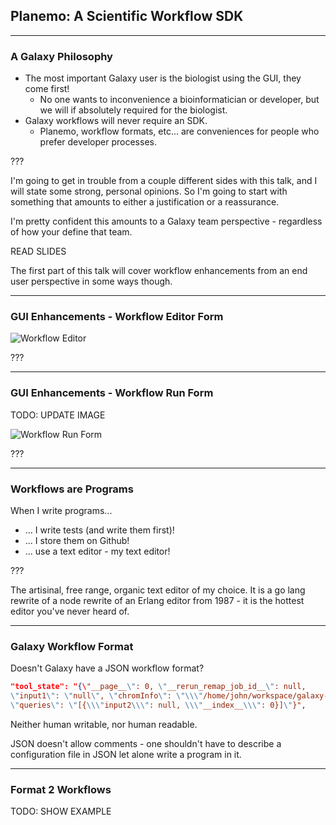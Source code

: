 ## Planemo: A Scientific Workflow SDK

---

### A Galaxy Philosophy

* The most important Galaxy user is the biologist using the GUI, they come first!
  * No one wants to inconvenience a bioinformatician or developer, but we will if absolutely required for the biologist.
* Galaxy workflows will never require an SDK.
  * Planemo, workflow formats, etc... are conveniences for people who prefer developer processes.

???

I'm going to get in trouble from a couple different sides with this talk, and I will state some strong, personal opinions. So I'm going to start with something that amounts to either a justification or a reassurance.

I'm pretty confident this amounts to a Galaxy team perspective - regardless
of how your define that team.

READ SLIDES

The first part of this talk will cover workflow enhancements from an end
user perspective in some ways though.

---

### GUI Enhancements - Workflow Editor Form

![Workflow Editor](images/gx_new_workflow_editor.png)

???

---

### GUI Enhancements - Workflow Run Form

TODO: UPDATE IMAGE

![Workflow Run Form](images/gx_new_workflow_run.png)

???


---

### Workflows are Programs

When I write programs...

* ... I write tests (and write them first)!
* ... I store them on Github!
* ... use a text editor - my text editor!

???

The artisinal, free range, organic text editor of my choice. It is a go 
lang rewrite of a node rewrite of an Erlang editor from 1987 - it is the hottest editor you've never heard of.

---

### Galaxy Workflow Format

Doesn't Galaxy have a JSON workflow format?

```json
"tool_state": "{\"__page__\": 0, \"__rerun_remap_job_id__\": null,
\"input1\": \"null\", \"chromInfo\": \"\\\"/home/john/workspace/galaxy-central/tool-data/shared/ucsc/chrom/?.len\\\"\",
\"queries\": \"[{\\\"input2\\\": null, \\\"__index__\\\": 0}]\"}",
```

Neither human writable, nor human readable.

JSON doesn't allow comments - one shouldn't have to describe a
configuration file in JSON let alone write a program in it.

---

### Format 2 Workflows

TODO: SHOW EXAMPLE
